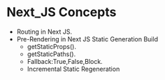 # Next_JS Concepts
* Routing in Next JS.
* Pre-Rendering in Next JS Static Generation Build
    * getStaticProps().
    * getStaticPaths().
    * Fallback:True,False,Block.
    * Incremental Static Regeneration
